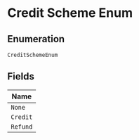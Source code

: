 
# Credit Scheme Enum

## Enumeration

`CreditSchemeEnum`

## Fields

| Name |
|  --- |
| `None` |
| `Credit` |
| `Refund` |

